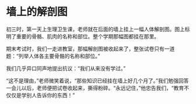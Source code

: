 # 墙上的解剖图

初三时，第一天上生理卫生课，老师就在后面的墙上挂上一幅人体解剖图。图上标明了重要的骨骼、肌肉的名称和部位。整个学期那幅图都挂在那里。 

期末考试时，我们一走进教室，那幅解剖图被收起来了，整张试卷只有一道题：“列举人体各主要骨骼的名称和部位。” 

我们几乎异口同声地提出抗议：“我们从来没有学过。” 

“这不是理由，”老师微笑着说，“那些知识已经挂在墙上好几个月了。”我们勉强回答一会儿以后，老师便把试卷收起来，撕得粉碎。“永远记住，”他忠告我们，“教育不仅仅是学别人告诉你的东西！”
 